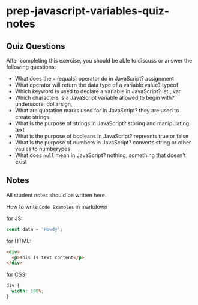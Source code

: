 # prep-javascript-variables-quiz-notes

## Quiz Questions

After completing this exercise, you should be able to discuss or answer the following questions:

- What does the `=` (equals) operator do in JavaScript?
  assignment
- What operator will return the data type of a variable value?
  typeof
- Which keyword is used to declare a variable in JavaScript?
  let , var
- Which characters is a JavaScript variable allowed to begin with?
  underscore, dollarsign,
- What are quotation marks used for in JavaScript?
  they are used to create strings
- What is the purpose of strings in JavaScript?
  storing and manipulating text
- What is the purpose of booleans in JavaScript?
  represnts true or false
- What is the purpose of numbers in JavaScript?
  converts string or other vaules to numberypes
- What does `null` mean in JavaScript?
  nothing, something that doesn't exist

## Notes

All student notes should be written here.

How to write `Code Examples` in markdown

for JS:

```javascript
const data = 'Howdy';
```

for HTML:

```html
<div>
  <p>This is text content</p>
</div>
```

for CSS:

```css
div {
  width: 100%;
}
```
